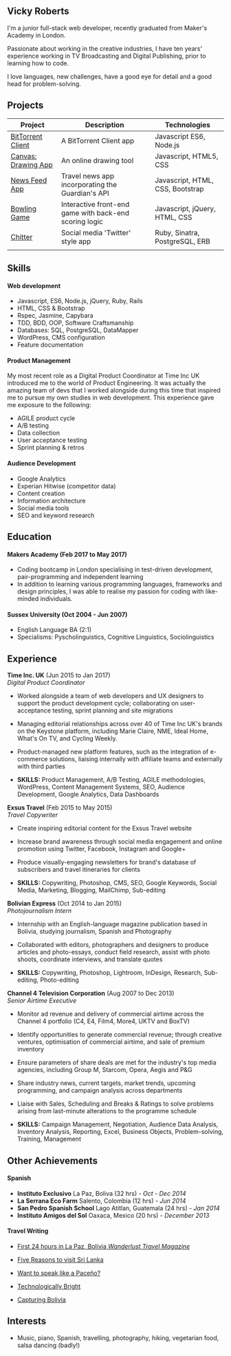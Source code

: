 ## Vicky Roberts

I'm a junior full-stack web developer, recently graduated from Maker's Academy in London. 

Passionate about working in the creative industries, I have ten years' experience working in TV Broadcasting and Digital Publishing, prior to learning how to code. 

I love languages, new challenges, have a good eye for detail and a good head for problem-solving.

## Projects

| Project  | Description  | Technologies  |
|---|---|---|
| [BitTorrent Client](https://github.com/FloraHarvey/bittorrent-client) | A BitTorrent Client app | Javascript ES6, Node.js |
| [Canvas: Drawing App](https://github.com/ledleds/canvas) | An online drawing tool | Javascript, HTML5, CSS |
| [News Feed App](https://github.com/tvfb85/newsapp-js) | Travel news app incorporating the Guardian's API | Javascript, HTML, CSS, Bootstrap |
| [Bowling Game](https://github.com/tvfb85/bowling-challenge)  | Interactive front-end game with back-end scoring logic |  Javascript, jQuery, HTML, CSS |
| [Chitter](https://github.com/tvfb85/chitter-challenge) | Social media 'Twitter' style app | Ruby, Sinatra, PostgreSQL, ERB |
|   |   |   |


## Skills

#### Web development
- Javascript, ES6, Node.js, jQuery, Ruby, Rails
- HTML, CSS & Bootstrap
- Rspec, Jasmine, Capybara
- TDD, BDD, OOP, Software Craftsmanship
- Databases: SQL, PostgreSQL, DataMapper
- WordPress, CMS configuration
- Feature documentation

#### Product Management
My most recent role as a Digital Product Coordinator at Time Inc UK introduced me to the world of Product Engineering. It was actually the amazing team of devs that I worked alongside during this time that inspired me to pursue my own studies in web development. This experience gave me exposure to the following:

- AGILE product cycle
- A/B testing
- Data collection
- User acceptance testing
- Sprint planning & retros

#### Audience Development
- Google Analytics
- Experian Hitwise (competitor data)
- Content creation
- Information architecture
- Social media tools
- SEO and keyword research


## Education

#### Makers Academy (Feb 2017 to May 2017)

- Coding bootcamp in London specialising in test-driven development, pair-programming and independent learning
- In addition to learning various programming languages, frameworks and design principles, I was able to realise my passion for coding with like-minded individuals.

#### Sussex University (Oct 2004 - Jun 2007)

- English Language BA (2:1)
- Specialisms: Pyscholinguistics, Cognitive Linguistics, Sociolinguistics


## Experience

**Time Inc. UK** (Jun 2015 to Jan 2017)    
*Digital Product Coordinator*  
- Worked alongside a team of web developers and UX designers to support the product development cycle; collaborating on user-acceptance testing, sprint planning and site migrations

- Managing editorial relationships across over 40 of Time Inc UK's brands on the Keystone platform, including Marie Claire, NME, Ideal Home, What's On TV, and Cycling Weekly.

- Product-managed new platform features, such as the integration of e-commerce solutions, liaising internally with affiliate teams and externally with third parties

- **SKILLS:** Product Management, A/B Testing, AGILE methodologies, WordPress, Content Management Systems, SEO, Audience Development, Google Analytics, Data Dashboards


**Exsus Travel** (Feb 2015 to May 2015)    
*Travel Copywriter*  
- Create inspiring editorial content for the Exsus Travel website

- Increase brand awareness through social media engagement and online promotion using Twitter, Facebook, Instagram and Google+

- Produce visually-engaging newsletters for brand's database of subscribers and travel itineraries for clients

- **SKILLS:** Copywriting, Photoshop, CMS, SEO, Google Keywords, Social Media, Marketing, Blogging, MailChimp, Sub-editing


**Bolivian Express** (Oct 2014 to Jan 2015)    
*Photojournalism Intern*  
- Internship with an English-language magazine publication based in Bolivia, studying journalism, Spanish and Photography

- Collaborated with editors, photographers and designers to produce articles and photo-essays, conduct field research, assist with photo shoots, coordinate interviews, and translate quotes

- **SKILLS:** Copywriting, Photoshop, Lightroom, InDesign, Research, Sub-editing, Photo-editing


**Channel 4 Television Corporation** (Aug 2007 to Dec 2013)   
*Senior Airtime Executive*  
- Monitor ad revenue and delivery of commercial airtime across the Channel 4 portfolio (C4, E4, Film4, More4, UKTV and BoxTV)

- Identify opportunities to generate commercial revenue; through creative ventures, optimisation of commercial airtime, and sale of premium inventory

- Ensure parameters of share deals are met for the industry's top media agencies, including Group M, Starcom, Opera, Aegis and P&G

- Share industry news, current targets, market trends, upcoming programming, and campaign analysis across departments

- Liaise with Sales, Scheduling and Breaks & Ratings to solve problems arising from last-minute alterations to the programme schedule

- **SKILLS:** Campaign Management, Negotiation, Audience Data Analysis, Inventory Analysis, Reporting, Excel, Business Objects, Problem-solving, Training, Management

## Other Achievements

#### Spanish
- **Instituto Exclusivo**  La Paz, Boliva (32 hrs) - *Oct - Dec 2014*
- **La Serrana Eco Farm**  Salento, Colombia (12 hrs) - *Jun 2014*
- **San Pedro Spanish School**  Lago Atitlan, Guatemala (24 hrs) - *Jan 2014*
- **Instituto Amigos del Sol**  Oaxaca, Mexico (20 hrs) - *December 2013*

#### Travel Writing
- <a href="http://www.wanderlust.co.uk/magazine/articles/destinations/first-24-hours-in-la-paz-bolivia?page=all">First 24 hours in La Paz, Bolivia *Wanderlust Travel Magazine*</a>

- <a href="https://www.exsus.com/blog/content/2016/05/13/five-reasons-to-visit-sri-lanka">Five Reasons to visit Sri Lanka</a>

- <a href="https://bolivianexpress-primary.s3-us-west-1.amazonaws.com/magazine_pdf/48_wWbtn8Y2OP.pdf#page=12">Want to speak like a Paceño?</a>

- <a href="https://bolivianexpress-primary.s3-us-west-1.amazonaws.com/magazine_pdf/48_wWbtn8Y2OP.pdf#page=7">Technologically Bright</a>

- <a href="https://bolivianexpress-primary.s3-us-west-1.amazonaws.com/magazine_pdf/49_vFtBcaGA2M.pdf#page=7">Capturing Bolivia</a>

## Interests
- Music, piano, Spanish, travelling, photography, hiking, vegetarian food, salsa dancing (badly!)
